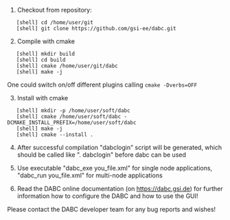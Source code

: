 1. Checkout from repository:

~~~{shell}
   [shell] cd /home/user/git
   [shell] git clone https://github.com/gsi-ee/dabc.git
~~~

2. Compile with cmake

~~~{shell}
   [shell] mkdir build
   [shell] cd build
   [shell] cmake /home/user/git/dabc
   [shell] make -j
~~~

   One could switch on/off different plugins calling `cmake -Dverbs=OFF`

3. Install with cmake

~~~{shell}
   [shell] mkdir -p /home/user/soft/dabc
   [shell] cmake /home/user/soft/dabc -DCMAKE_INSTALL_PREFIX=/home/user/soft/dabc
   [shell] make -j
   [shell] cmake --install .
~~~


4. After successful compilation "dabclogin" script will be generated,
   which should be called like ". dabclogin" before dabc can be used

5. Use executable "dabc_exe you_file.xml" for single node applications,
   "dabc_run you_file.xml" for multi-node applications

6. Read the DABC online documentation (on https://dabc.gsi.de)
   for further information how to configure the DABC and how to use the GUI!

Please contact the DABC developer team for any bug reports and wishes!
